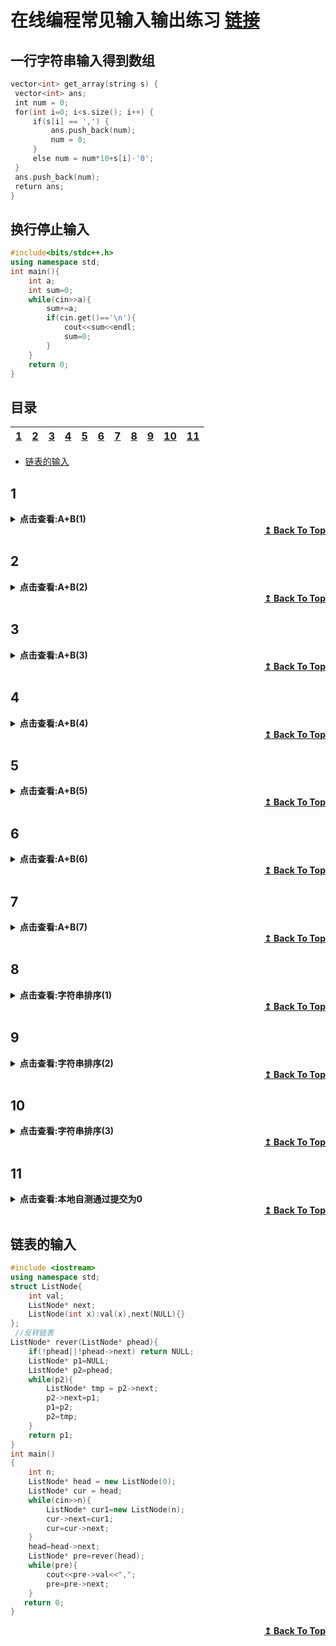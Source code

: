 
# 在线编程常见输入输出练习 [链接](https://ac.nowcoder.com/acm/contest/5657#question)


## 一行字符串输入得到数组
   
```cpp
vector<int> get_array(string s) {
 vector<int> ans;
 int num = 0;
 for(int i=0; i<s.size(); i++) {
     if(s[i] == ',') {
         ans.push_back(num);
         num = 0;
     }
     else num = num*10+s[i]-'0';
 }
 ans.push_back(num);
 return ans;
}
```

## 换行停止输入
```cpp
#include<bits/stdc++.h>
using namespace std;
int main(){
    int a;
    int sum=0;
    while(cin>>a){
        sum+=a;
        if(cin.get()=='\n'){
            cout<<sum<<endl;
            sum=0;
        }
    }
    return 0;
}
```

## 目录
   | [1](#1)| [2](#2) | [3](#3)| [4](#4)|[5](#5)| [6](#6) | [7](#7)| [8](#8)|[9](#9)| [10](#10) | [11](#11)| 
   | :---: | :---: |  :---: |   :---: |  :---: | :---: |  :---: |   :---: |  :---: | :---: |  :---: | 
   
* [链表的输入](#链表的输入)

## 1
<details>
<summary><b>点击查看:A+B(1)</b></summary>
* 1.A+B(1)

输入：`输入包括两个正整数a,b(1 <= a, b <= 1000),输入数据包括多组。`  
输出：`输出a+b的结果`

```cpp
#include<iostream>
using namespace std;

int main()
{
    int a,b;
    while(cin>>a>>b){
        if(a<1||a>1000||b<1||b>1000){
            break;
        }
        cout<<a+b<<endl;
    }
    return 0;
}
```
    
</details>
    
<div align="right">
    <b><a href="#目录">↥ Back To Top</a></b>
</div>


## 2
<details>
<summary><b>点击查看:A+B(2)</b></summary>
* 2.A+B(2)

输入：`输入第一行包括一个数据组数t(1 <= t <= 100),
接下来每行包括两个正整数a,b(1 <= a, b <= 1000)`  
输出：`输出a+b的结果`

```cpp
#include<iostream>
using namespace std;

int main(){
    int t,a,b;
    cin>>t;
    while(cin>>a>>b){
        cout<<a+b<<endl;
        if(--t==0) break;
    }
    return 0;
}
```

</details>

<div align="right">
    <b><a href="#目录">↥ Back To Top</a></b>
</div>


## 3
<details>
<summary><b>点击查看:A+B(3)</b></summary>
* 3.A+B(3)

输入：`输入包括两个正整数a,b(1 <= a, b <= 10^9),输入数据有多组, 如果输入为0 0则结束输入`  
输出：`输出a+b的结果`

```cpp
#include<iostream>
using namespace std;
int main(){
    int a,b;
    while(cin>>a>>b){
        if(a==0&&b==0) break;
        cout<<a+b<<endl;
    }
    return 0;
}
```

</details>

<div align="right">
    <b><a href="#目录">↥ Back To Top</a></b>
</div>


## 4
<details>
<summary><b>点击查看:A+B(4)</b></summary>
* 4.A+B(4)

输入：`输入数据包括多组。
每组数据一行,每行的第一个整数为整数的个数n(1 <= n <= 100), n为0的时候结束输入。
接下来n个正整数,即需要求和的每个正整数。`  
输出：`每组数据输出求和的结果`

```cpp
#include<iostream>
using namespace std;
int main(){
    int a,t;
    int sum=0;
    while(1){
        cin>>t;
        if(t==0) break;
        while(--t>=0){
            cin>>a;
            sum+=a;
        }
        cout<<sum<<endl;
        sum=0;
    }
    return 0;
}
```

</details>

<div align="right">
    <b><a href="#目录">↥ Back To Top</a></b>
</div>


## 5
<details>
<summary><b>点击查看:A+B(5)</b></summary>
* 5.A+B(5)

输入：`输入的第一行包括一个正整数t(1 <= t <= 100), 表示数据组数。
接下来t行, 每行一组数据。
每行的第一个整数为整数的个数n(1 <= n <= 100)。
接下来n个正整数, 即需要求和的每个正整数。`  
输出：`每组数据输出求和的结果`

```cpp
#include<iostream>
using namespace std;
int main(){
    int t,n;
    cin>>t;
    while(--t>=0){
        cin>>n;
        int sum=0, a;
        while(--n>=0){
            cin>>a;
            sum+=a;
        }
        cout<<sum<<endl;
    }    
    return 0;
}
```

</details>

<div align="right">
    <b><a href="#目录">↥ Back To Top</a></b>
</div>


## 6
<details>
<summary><b>点击查看:A+B(6)</b></summary>
* 6.A+B(6)

输入：`输入数据有多组, 每行表示一组输入数据。
每行的第一个整数为整数的个数n(1 <= n <= 100)。
接下来n个正整数, 即需要求和的每个正整数。`  
输出：`每组数据输出求和的结果`

```cpp
#include<iostream>
using namespace std;
int main(){
    int a,t;
    while(cin>>t){
        int sum=0;
        while(--t>=0){
            cin>>a;
            sum+=a;
        }
        cout<<sum<<endl;
    }
    return 0;
}
```

</details>

<div align="right">
    <b><a href="#目录">↥ Back To Top</a></b>
</div>


## 7
<details>
<summary><b>点击查看:A+B(7)</b></summary>
* 7.A+B(7)

输入：`输入数据有多组, 每行表示一组输入数据。
每行不定有n个整数，空格隔开。(1 <= n <= 100)。`  
输出：`每组数据输出求和的结果`

```cpp
#include<iostream>
using namespace std;
int main(){
    int a;
    int sum=0;
    while(cin>>a){
        sum+=a;
        if(cin.get()=='\n'){
            cout<<sum<<endl;
            sum=0;
        }
    }
    return 0;
}
```

</details>

<div align="right">
    <b><a href="#目录">↥ Back To Top</a></b>
</div>


## 8
<details>
<summary><b>点击查看:字符串排序(1)</b></summary>
* 8.字符串排序(1)

输入：`输入有两行，第一行n，
第二行是n个字符串，字符串之间用空格隔开`  
输出：`输出一行排序后的字符串，空格隔开，无结尾空格`

```cpp
#include<iostream>
#include<vector>
#include<string>
#include<algorithm>
using namespace std;
int main(){
    int n;
    vector<string> st;
    cin>>n;
    while(n--){
        string tmp;
        cin>>tmp;
        st.push_back(tmp);
    }
    sort(st.begin(),st.end());
    for(uint i=0;i<st.size();i++){
        if(i<st.size()-1)
            cout<<st[i]<<' ';
        else
            cout<<st[i]<<endl;
    }
    return 0;
}
```

</details>

<div align="right">
    <b><a href="#目录">↥ Back To Top</a></b>
</div>


## 9
<details>
<summary><b>点击查看:字符串排序(2)</b></summary>
* 9.字符串排序(2)

输入：`多个测试用例，每个测试用例一行。
每行通过空格隔开，有n个字符，n＜100`  
输出：`对于每组测试用例，输出一行排序过的字符串，每个字符串通过空格隔开`

```cpp
#include<iostream>
#include<vector>
#include<string>
#include<algorithm>
using namespace std;
int main(){
    vector<string> st;
    string tmp;
    while(cin>>tmp){
        st.push_back(tmp);
        if(cin.get()=='\n'){
            sort(st.begin(),st.end());
            for(uint i=0;i<st.size();i++){
                if(i<st.size()-1)
                    cout<<st[i]<<' ';
                else
                    cout<<st[i]<<endl;
            }
            st.clear();
        }
    }

    return 0;
}
```

</details>

<div align="right">
    <b><a href="#目录">↥ Back To Top</a></b>
</div>


## 10
<details>
<summary><b>点击查看:字符串排序(3)</b></summary>
* 10.字符串排序(3)

输入：`多个测试用例，每个测试用例一行。
每行通过,隔开，有n个字符，n＜100`  
输出：`对于每组用例输出一行排序后的字符串，用','隔开，无结尾空格`

```cpp
#include<iostream>
#include<vector>
#include<string>
#include<algorithm>
using namespace std;
int main(){
    vector<string> st;
    string s,tmp;
    while(cin>>s){
        for(char i:s){
            if(i==','){
                st.push_back(tmp);
                tmp.clear();
            }else{
                tmp.push_back(i);
            }
        }
        st.push_back(tmp);
        tmp.clear();
        sort(st.begin(),st.end());
        for(uint i=0;i<st.size();i++){
            if(i<st.size()-1)
                cout<<st[i]<<',';
            else
                cout<<st[i]<<endl;
        }
        st.clear();
    }

    return 0;
}
```

</details>

<div align="right">
    <b><a href="#目录">↥ Back To Top</a></b>
</div>

## 11
<details>
<summary><b>点击查看:本地自测通过提交为0</b></summary>
* 11.本地自测通过提交为0

输入：`输入有多组测试用例，每组空格隔开两个整数。`  
输出：`对于每组数据输出一行两个整数的和`

```cpp
#include<iostream>
using namespace std;

int main()
{
    long int a,b;
    while(cin>>a>>b){
        cout<<a+b<<endl;
    }
    return 0;
}
```

</details>

<div align="right">
    <b><a href="#目录">↥ Back To Top</a></b>
</div>
   
## 链表的输入
```cpp
#include <iostream>
using namespace std;
struct ListNode{
    int val;
    ListNode* next;
    ListNode(int x):val(x),next(NULL){}
};
 //反转链表
ListNode* rever(ListNode* phead){
    if(!phead||!phead->next) return NULL;
    ListNode* p1=NULL;
    ListNode* p2=phead;
    while(p2){
        ListNode* tmp = p2->next;
        p2->next=p1;
        p1=p2;
        p2=tmp;
    }
    return p1;
}
int main()
{
    int n;
    ListNode* head = new ListNode(0);
    ListNode* cur = head;
    while(cin>>n){
        ListNode* cur1=new ListNode(n);
        cur->next=cur1;
        cur=cur->next;             
    }
    head=head->next;
    ListNode* pre=rever(head);
    while(pre){
        cout<<pre->val<<",";
        pre=pre->next;
    } 
   return 0;
}  
```

<div align="right">
    <b><a href="#目录">↥ Back To Top</a></b>
</div>
   

